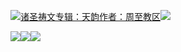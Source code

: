 [![](https://res.chinacath.cn/web/2024/11/08/1731030050068.png@!w100h100)诸圣祷文专辑：天韵作者：周至教区![](https://res.chinacath.cn/web/icon/play-128.png)](http://www.zhouzhidiocese.com/track/109364)

![](https://res.chinacath.cn/web/images/2022/12/02/1669944290895.jpg)![](https://res.chinacath.cn/web/images/2022/12/02/1669944304013.jpg)![](https://res.chinacath.cn/web/images/2022/12/02/1669944318859.jpg)